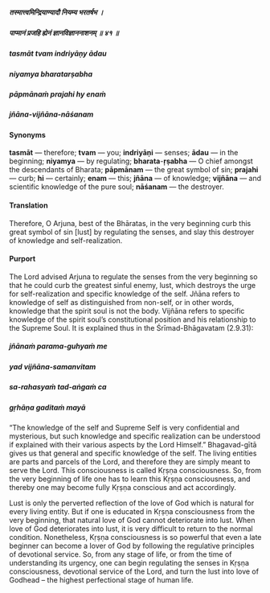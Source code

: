 ##### तस्मात्त्वमिन्द्रियाण्यादौ नियम्य भरतर्षभ ।
##### पाप्मानं प्रजहि ह्येनं ज्ञानविज्ञाननाशनम् ॥ ४१ ॥

##### tasmāt tvam indriyāṇy ādau
##### niyamya bharatarṣabha
##### pāpmānaṁ prajahi hy enaṁ
##### jñāna-vijñāna-nāśanam

#### Synonyms

**tasmāt** — therefore; **tvam** — you; **indriyāṇi** — senses; **ādau** — in the beginning; **niyamya** — by regulating; **bharata**-**ṛṣabha** — O chief amongst the descendants of Bharata; **pāpmānam** — the great symbol of sin; **prajahi** — curb; **hi** — certainly; **enam** — this; **jñāna** — of knowledge; **vijñāna** — and scientific knowledge of the pure soul; **nāśanam** — the destroyer.

#### Translation

Therefore, O Arjuna, best of the Bhāratas, in the very beginning curb this great symbol of sin [lust] by regulating the senses, and slay this destroyer of knowledge and self-realization.

#### Purport

The Lord advised Arjuna to regulate the senses from the very beginning so that he could curb the greatest sinful enemy, lust, which destroys the urge for self-realization and specific knowledge of the self. Jñāna refers to knowledge of self as distinguished from non-self, or in other words, knowledge that the spirit soul is not the body. Vijñāna refers to specific knowledge of the spirit soul’s constitutional position and his relationship to the Supreme Soul. It is explained thus in the Śrīmad-Bhāgavatam (2.9.31):

##### jñānaṁ parama-guhyaṁ me
##### yad vijñāna-samanvitam
##### sa-rahasyaṁ tad-aṅgaṁ ca
##### gṛhāṇa gaditaṁ mayā

“The knowledge of the self and Supreme Self is very confidential and mysterious, but such knowledge and specific realization can be understood if explained with their various aspects by the Lord Himself.” Bhagavad-gītā gives us that general and specific knowledge of the self. The living entities are parts and parcels of the Lord, and therefore they are simply meant to serve the Lord. This consciousness is called Kṛṣṇa consciousness. So, from the very beginning of life one has to learn this Kṛṣṇa consciousness, and thereby one may become fully Kṛṣṇa conscious and act accordingly.

Lust is only the perverted reflection of the love of God which is natural for every living entity. But if one is educated in Kṛṣṇa consciousness from the very beginning, that natural love of God cannot deteriorate into lust. When love of God deteriorates into lust, it is very difficult to return to the normal condition. Nonetheless, Kṛṣṇa consciousness is so powerful that even a late beginner can become a lover of God by following the regulative principles of devotional service. So, from any stage of life, or from the time of understanding its urgency, one can begin regulating the senses in Kṛṣṇa consciousness, devotional service of the Lord, and turn the lust into love of Godhead – the highest perfectional stage of human life.